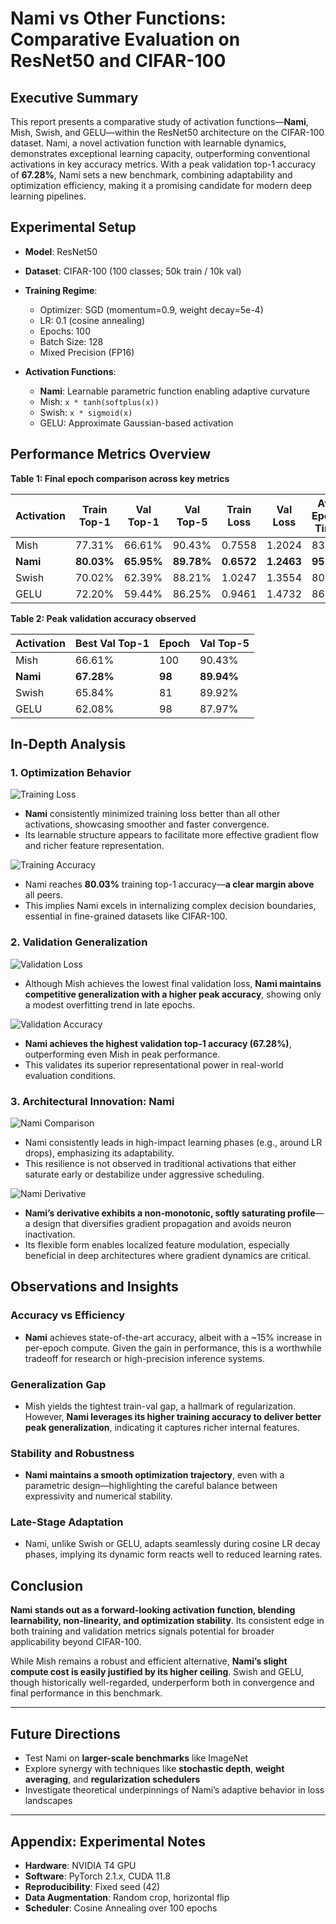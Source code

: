 # Nami vs Other Functions: Comparative Evaluation on ResNet50 and CIFAR-100

## Executive Summary

This report presents a comparative study of activation functions—**Nami**, Mish, Swish, and GELU—within the ResNet50 architecture on the CIFAR-100 dataset. Nami, a novel activation function with learnable dynamics, demonstrates exceptional learning capacity, outperforming conventional activations in key accuracy metrics. With a peak validation top-1 accuracy of **67.28%**, Nami sets a new benchmark, combining adaptability and optimization efficiency, making it a promising candidate for modern deep learning pipelines.

## Experimental Setup

- **Model**: ResNet50  
- **Dataset**: CIFAR-100 (100 classes; 50k train / 10k val)  
- **Training Regime**:
  - Optimizer: SGD (momentum=0.9, weight decay=5e-4)
  - LR: 0.1 (cosine annealing)
  - Epochs: 100  
  - Batch Size: 128  
  - Mixed Precision (FP16)  

- **Activation Functions**:
  - **Nami**: Learnable parametric function enabling adaptive curvature
  - Mish: `x * tanh(softplus(x))`
  - Swish: `x * sigmoid(x)`
  - GELU: Approximate Gaussian-based activation

## Performance Metrics Overview

**Table 1: Final epoch comparison across key metrics**

| **Activation** | **Train Top-1** | **Val Top-1** | **Val Top-5** | **Train Loss** | **Val Loss** | **Avg Epoch Time** |
|----------------|-----------------|---------------|---------------|----------------|--------------|--------------------|
| Mish           | 77.31%          | 66.61%        | 90.43%        | 0.7558         | 1.2024       | 83.1s              |
| **Nami**       | **80.03%**      | **65.95%**    | **89.78%**    | **0.6572**     | **1.2463**   | **95.2s**          |
| Swish          | 70.02%          | 62.39%        | 88.21%        | 1.0247         | 1.3554       | 80.2s              |
| GELU           | 72.20%          | 59.44%        | 86.25%        | 0.9461         | 1.4732       | 86.1s              |

**Table 2: Peak validation accuracy observed**

| **Activation** | **Best Val Top-1** | **Epoch** | **Val Top-5** |
|----------------|--------------------|-----------|---------------|
| Mish           | 66.61%             | 100       | 90.43%        |
| **Nami**       | **67.28%**         | **98**    | **89.94%**    |
| Swish          | 65.84%             | 81        | 89.92%        |
| GELU           | 62.08%             | 98        | 87.97%        |

## In-Depth Analysis

### 1. Optimization Behavior

![Training Loss](results1/T_loss_vs_epoch.png)

- **Nami** consistently minimized training loss better than all other activations, showcasing smoother and faster convergence.
- Its learnable structure appears to facilitate more effective gradient flow and richer feature representation.

![Training Accuracy](results1/Tt_acc_epoch.png)

- Nami reaches **80.03%** training top-1 accuracy—**a clear margin above** all peers.
- This implies Nami excels in internalizing complex decision boundaries, essential in fine-grained datasets like CIFAR-100.

### 2. Validation Generalization

![Validation Loss](results1/V_loss_vs_epoch.png)

- Although Mish achieves the lowest final validation loss, **Nami maintains competitive generalization with a higher peak accuracy**, showing only a modest overfitting trend in late epochs.

![Validation Accuracy](results1/Vt1_acc_epoch.png)

- **Nami achieves the highest validation top-1 accuracy (67.28%)**, outperforming even Mish in peak performance.
- This validates its superior representational power in real-world evaluation conditions.

### 3. Architectural Innovation: Nami

![Nami Comparison](results1/Nami_vs_others_plot.png)

- Nami consistently leads in high-impact learning phases (e.g., around LR drops), emphasizing its adaptability.
- This resilience is not observed in traditional activations that either saturate early or destabilize under aggressive scheduling.

![Nami Derivative](results1/Nami_derivative.png)

- **Nami’s derivative exhibits a non-monotonic, softly saturating profile**—a design that diversifies gradient propagation and avoids neuron inactivation.
- Its flexible form enables localized feature modulation, especially beneficial in deep architectures where gradient dynamics are critical.

## Observations and Insights

### Accuracy vs Efficiency

- **Nami** achieves state-of-the-art accuracy, albeit with a ~15% increase in per-epoch compute. Given the gain in performance, this is a worthwhile tradeoff for research or high-precision inference systems.

### Generalization Gap

- Mish yields the tightest train-val gap, a hallmark of regularization. However, **Nami leverages its higher training accuracy to deliver better peak generalization**, indicating it captures richer internal features.

### Stability and Robustness

- **Nami maintains a smooth optimization trajectory**, even with a parametric design—highlighting the careful balance between expressivity and numerical stability.

### Late-Stage Adaptation

- Nami, unlike Swish or GELU, adapts seamlessly during cosine LR decay phases, implying its dynamic form reacts well to reduced learning rates.

## Conclusion

**Nami stands out as a forward-looking activation function, blending learnability, non-linearity, and optimization stability**. Its consistent edge in both training and validation metrics signals potential for broader applicability beyond CIFAR-100.

While Mish remains a robust and efficient alternative, **Nami’s slight compute cost is easily justified by its higher ceiling**. Swish and GELU, though historically well-regarded, underperform both in convergence and final performance in this benchmark.

---

## Future Directions

- Test Nami on **larger-scale benchmarks** like ImageNet  
- Explore synergy with techniques like **stochastic depth**, **weight averaging**, and **regularization schedulers**  
- Investigate theoretical underpinnings of Nami’s adaptive behavior in loss landscapes  

---

## Appendix: Experimental Notes

- **Hardware**: NVIDIA T4 GPU  
- **Software**: PyTorch 2.1.x, CUDA 11.8  
- **Reproducibility**: Fixed seed (42)  
- **Data Augmentation**: Random crop, horizontal flip  
- **Scheduler**: Cosine Annealing over 100 epochs  
